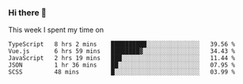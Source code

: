 ### Hi there 👋

<!--
**qiruohan/qiruohan** is a ✨ _special_ ✨ repository because its `README.md` (this file) appears on your GitHub profile.

Here are some ideas to get you started:

- 🔭 I’m currently working on ...
- 🌱 I’m currently learning ...
- 👯 I’m looking to collaborate on ...
- 🤔 I’m looking for help with ...
- 💬 Ask me about ...
- 📫 How to reach me: ...
- 😄 Pronouns: ...
- ⚡ Fun fact: ...
-->

This week I spent my time on 
<!--START_SECTION:waka-->
```text
TypeScript   8 hrs 2 mins    ██████████░░░░░░░░░░░░░░░   39.56 % 
Vue.js       6 hrs 59 mins   ████████▓░░░░░░░░░░░░░░░░   34.43 % 
JavaScript   2 hrs 19 mins   ███░░░░░░░░░░░░░░░░░░░░░░   11.44 % 
JSON         1 hr 36 mins    ██░░░░░░░░░░░░░░░░░░░░░░░   07.95 % 
SCSS         48 mins         █░░░░░░░░░░░░░░░░░░░░░░░░   03.99 % 
```
<!--END_SECTION:waka-->
